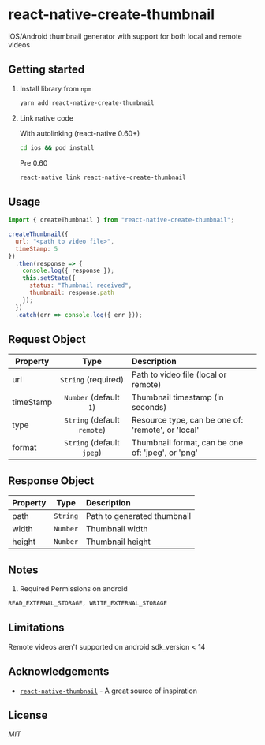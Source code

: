 # react-native-create-thumbnail

iOS/Android thumbnail generator with support for both local and remote videos

## Getting started

1. Install library from `npm`

   ```bash
   yarn add react-native-create-thumbnail
   ```

2. Link native code

   With autolinking (react-native 0.60+)

   ```bash
   cd ios && pod install
   ```

   Pre 0.60

   ```bash
   react-native link react-native-create-thumbnail
   ```

## Usage

```javascript
import { createThumbnail } from "react-native-create-thumbnail";

createThumbnail({
  url: "<path to video file>",
  timeStamp: 5
})
  .then(response => {
    console.log({ response });
    this.setState({
      status: "Thumbnail received",
      thumbnail: response.path
    });
  })
  .catch(err => console.log({ err }));
```

## Request Object

| Property  |            Type             | Description                                        |
| --------- | :-------------------------: | :------------------------------------------------- |
| url       |     `String` (required)     | Path to video file (local or remote)               |
| timeStamp |   `Number` (default `1`)    | Thumbnail timestamp (in seconds)                   |
| type      | `String` (default `remote`) | Resource type, can be one of: 'remote', or 'local' |
| format    |  `String` (default `jpeg`)  | Thumbnail format, can be one of: 'jpeg', or 'png'  |

## Response Object

| Property |   Type   | Description                 |
| -------- | :------: | :-------------------------- |
| path     | `String` | Path to generated thumbnail |
| width    | `Number` | Thumbnail width             |
| height   | `Number` | Thumbnail height            |

## Notes

1. Required Permissions on android

```bash
READ_EXTERNAL_STORAGE, WRITE_EXTERNAL_STORAGE
```

## Limitations

Remote videos aren't supported on android sdk_version < 14

## Acknowledgements

- [`react-native-thumbnail`](https://www.npmjs.com/package/react-native-thumbnail) - A great source of inspiration

## License

_MIT_
